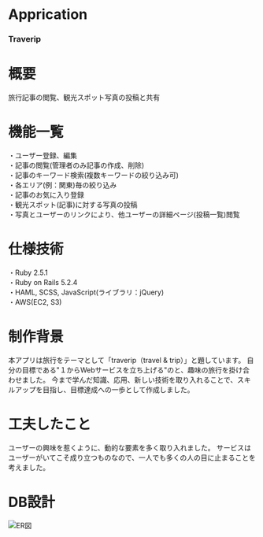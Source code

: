 # Apprication
### Traverip
# 概要
旅行記事の閲覧、観光スポット写真の投稿と共有
# 機能一覧
・ユーザー登録、編集  
・記事の閲覧(管理者のみ記事の作成、削除)   
・記事のキーワード検索(複数キーワードの絞り込み可)  
・各エリア(例：関東)毎の絞り込み  
・記事のお気に入り登録  
・観光スポット(記事)に対する写真の投稿  
・写真とユーザーのリンクにより、他ユーザーの詳細ページ(投稿一覧)閲覧  
# 仕様技術
・Ruby 2.5.1  
・Ruby on Rails 5.2.4  
・HAML, SCSS, JavaScript(ライブラリ：jQuery)  
・AWS(EC2, S3)  
# 制作背景
本アプリは旅行をテーマとして「traverip（travel & trip）」と題しています。
自分の目標である"１からWebサービスを立ち上げる"のと、趣味の旅行を掛け合わせました。
今まで学んだ知識、応用、新しい技術を取り入れることで、スキルアップを目指し、目標達成への一歩として作成しました。
# 工夫したこと
ユーザーの興味を惹くように、動的な要素を多く取り入れました。
サービスはユーザーがいてこそ成り立つものなので、一人でも多くの人の目に止まることを考えました。
# DB設計
![ER図](https://github.com/anomeme/traverip/blob/master/ER%E5%9B%B3.png)

